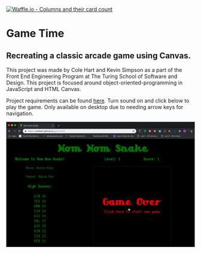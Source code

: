 [![Waffle.io - Columns and their card count](https://badge.waffle.io/colehart/game-time.svg?columns=all)](https://waffle.io/colehart/game-time)

# Game Time
## Recreating a classic arcade game using Canvas.

This project was made by Cole Hart and Kevin Simpson as a part of the Front End Engineering Program at The Turing School of Software and Design. This project is focused around object-oriented-programming in JavaScript and HTML Canvas.

Project requirements can be found [here](http://frontend.turing.io/projects/game-time.html). Turn sound on and click below to play the game. Only available on desktop due to needing arrow keys for navigation.

[![Nom-Nom Snake Screen Recording](./assets/images/nom-nom-recording.gif "Nom-Nom Snake Screen Recording")](https://colehart.github.io/game-time/)
